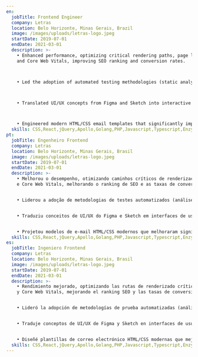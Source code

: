 ```yaml
---
en:
  jobTitle: Frontend Engineer
  company: Letras
  location: Belo Horizonte, Minas Gerais, Brazil
  image: /images/uploads/letras-logo.jpeg
  startDate: 2019-07-01
  endDate: 2021-03-01
  description: >-
    • Enhanced performance, optimizing critical rendering paths, page load times
    and Core Web Vitals, improving SEO ranking and conversion rates.



    • Led the adoption of automated testing methodologies (static analysis, unit, integration), ensuring the delivery of high-quality software. 



    • Translated UI/UX concepts from Figma and Sketch into interactive and responsive user interfaces using React and GraphQL. 



    • Engineered modern HTML/CSS email templates that significantly improved customer engagement and conversion rates.
  skills: CSS,React,jQuery,Apollo,Golang,PHP,Javascript,Typescript,Enzyme,jest
pt:
  jobTitle: Engenheiro Frontend
  company: Letras
  location: Belo Horizonte, Minas Gerais, Brasil
  image: /images/uploads/letras-logo.jpeg
  startDate: 2019-07-01
  endDate: 2021-03-01
  description: >-
    • Melhorou o desempenho, otimizando caminhos críticos de renderização, tempos de carregamento de página
    e Core Web Vitals, melhorando o ranking de SEO e as taxas de conversão.


    • Liderou a adoção de metodologias de testes automatizados (análise estática, unitária, integração), garantindo a entrega de software de alta qualidade.


    • Traduziu conceitos de UI/UX do Figma e Sketch em interfaces de usuário interativas e responsivas usando React e GraphQL.


    • Projetou modelos de e-mail HTML/CSS modernos que melhoraram significativamente o engajamento e as taxas de conversão do cliente.
  skills: CSS,React,jQuery,Apollo,Golang,PHP,Javascript,Typescript,Enzyme,jest
es:
  jobTitle: Ingeniero Frontend
  company: Letras
  location: Belo Horizonte, Minas Gerais, Brasil
  image: /images/uploads/letras-logo.jpeg
  startDate: 2019-07-01
  endDate: 2021-03-01
  description: >-
    • Rendimiento mejorado, optimizando las rutas de renderizado críticas, los tiempos de carga de la página
    y Core Web Vitals, mejorando el ranking SEO y las tasas de conversión.


    • Lideró la adopción de metodologías de prueba automatizadas (análisis estático, unitario, de integración), asegurando la entrega de software de alta calidad.


    • Traduje conceptos de UI/UX de Figma y Sketch en interfaces de usuario interactivas y receptivas usando React y GraphQL.


    • Diseñé plantillas de correo electrónico HTML/CSS modernas que mejoraron significativamente la participación del cliente y las tasas de conversión.
  skills: CSS,React,jQuery,Apollo,Golang,PHP,Javascript,Typescript,Enzyme,jest
---
```

